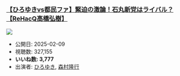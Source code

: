 ### [【ひろゆきvs都民ファ】緊迫の激論！石丸新党はライバル？【ReHacQ高橋弘樹】](https://www.youtube.com/watch?v=590WjJwHRno)
[![](https://img.youtube.com/vi/590WjJwHRno/sddefault.jpg)](https://www.youtube.com/watch?v=590WjJwHRno)
-   公開日: 2025-02-09
-   視聴数: 327,155
-   **いいね数: 3,777**
-   出演者: [ひろゆき](/rehacq_fan/people/ひろゆき "wikilink"), [森村隆行](/rehacq_fan/people/森村隆行 "wikilink")
